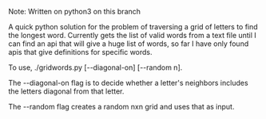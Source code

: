 Note: Written on python3 on this branch

A quick python solution for the problem of traversing a grid of letters to
find the longest word. Currently gets the list of valid words from a text file until I can find an api that will
give a huge list of words, so far I have only found apis that give definitions for specific
words.

To use, ./gridwords.py [--diagonal-on] [--random n].

The --diagonal-on flag is to decide whether a letter's neighbors includes the letters diagonal from that letter.

The --random flag creates a random nxn grid and uses that as input.
